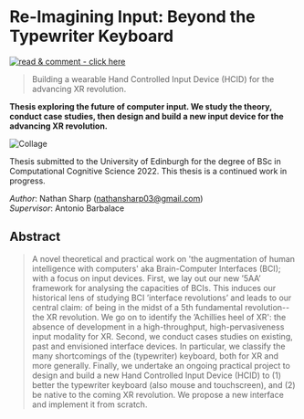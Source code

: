 <!-- TODOs
- [ ] add some emojis!
- [ ]
-->

# Re-Imagining Input: Beyond the Typewriter Keyboard
[![read & comment - click here](https://img.shields.io/badge/read_%26_comment-click_here-red?style=for-the-badge&logo=Adobe+Acrobat+Reader&logoColor=white)](https://acrobat.adobe.com/link/review?uri=urn:aaid:scds:US:35a33218-982e-4083-be8c-a14ed8bcfbc0)

> Building a wearable Hand Controlled Input Device (HCID) for the advancing XR revolution.

**Thesis exploring the future of computer input. We study the theory, conduct case studies, then design and build a new input device for the advancing XR revolution.**

![Collage](images/project_collage1.png?raw=true "Title")

Thesis submitted to the University of Edinburgh for the degree of BSc in Computational Cognitive Science 2022.
This thesis is a continued work in progress. 
 
<!-- - Read and comment on the latest version: [here](https://acrobat.adobe.com/link/review?uri=urn:aaid:scds:US:35a33218-982e-4083-be8c-a14ed8bcfbc0) -->
<!-- - Find the source file at the top level [~thesis_reimagining-computer-input_vX-X.pdf](thesis_reimagining-computer-input_v1-0.pdf)  -->
<!-- - For a history of older versions see `old_versions/`. -->

_Author_: Nathan Sharp (nathansharp03@gmail.com)  
_Supervisor_: Antonio Barbalace

<!--
## Contributing | Giving Feedback
If you would like to give me some feedback (please do!), please either _markup with hypothesis?_ or _use this link for adobe acrobat (online)_
- how to pull request to update tex file?
-->

## Abstract
<!-- push abstract changes to thesis --> 
> A novel theoretical and practical work on 'the augmentation of human intelligence with computers' aka Brain-Computer Interfaces (BCI); with a focus on input devices.
> First, we lay out our new ’5AA’ framework for analysing the capacities of BCIs.
> This induces our historical lens of studying BCI ’interface revolutions’ and leads to our central claim: of being in the midst of a 5th fundamental revolution-- the XR revolution.
> We go on to identify the ’Achillies heel of XR': the absence of development in a high-throughput, high-pervasiveness input modality for XR.
> Second, we conduct cases studies on existing, past and envisioned interface devices.
> In particular, we classify the many shortcomings of the (typewriter) keyboard, both for XR and more generally.
> Finally, we undertake an ongoing practical project to design and build a new Hand Controlled Input Device (HCID) to (1) better the typewriter keyboard (also mouse and touchscreen), and (2) be native to the coming XR revolution.
> We propose a new interface and implement it from scratch. 


<!-- ## Giving feedback -->
<!-- If you would to read and leave a comment, please do so via the: [adobe acrobat (online)](https://acrobat.adobe.com/link/review?uri=urn:aaid:scds:US:35a33218-982e-4083-be8c-a14ed8bcfbc0) -->

<!-- ## Compiling the pdf and reproducibility  -->


<!-- ## Introduction  -->
<!-- selection of topics from intro?  -->

<!-- ### Motivation  -->

<!-- ### What Problem does it solve -->

<!-- ## Next Steps
- look for funding
- come start a company with me
-->

<!-- please cite using.. --> 


<!-- comment  --> 
